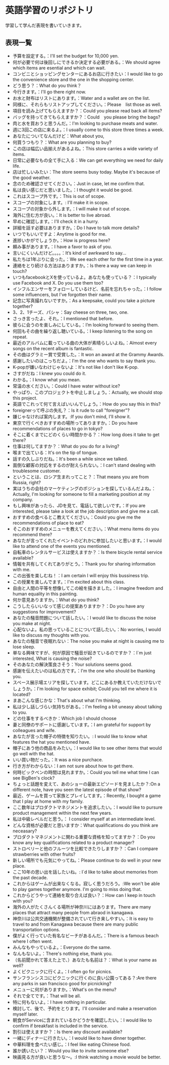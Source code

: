 # 英語学習のリポジトリ
学習して学んだ表現を書いていきます。

## 表現一覧

- 予算を設定する。：I'll set the budget for 10,000 yen.
- 何が必要で何は後回しにできるか決定する必要がある。：We should agree which items are esential and which can wait.
- コンビニとショッピングセンターにあるお店に行きたい：I would like to go the convenience store and the one in the shopping center.
- どう思う？：What do you think？
- 今行きます。：I'll go there right now.
- お水と財布はリストにあります。：Water and a wallet are on the list.
- 同様に、それらもリストアップしてください。：Please　list those as well.
- 項目を読み上げてもらえますか？：Could you please read back all items?
- バッグを持ってきてもらえますか？：Could　you please bring the bags?
- 肉と水を買おうと思うんだ。：I'm looking to purchase meats and water.
- 週に3回この店に来るよ。：I usually come to this store three times a week.
- あなたについてなんだけど：What about you,
- 何買うつもり？：What are you planning to buy?
- この店は幅広い品揃えがあるよね。：This store carries a wide variety of items.
- 日常に必要なもの全て手に入る：We can get everything we need for daily life.
- 店は忙しいみたい：The store seems busy today. Maybe it's because of the good weather.
- 念のため確認させてください。：Just in case, let me confirm that.
- 私は良い感じだと思いました。：I thought it would be good.
- これはスコープ外です。：This is out of scope.
- スコープの対象にします。: I'll make it in scope.
- スコープの対象から外します。：I will make it out of scope.
- 海外に住む方が良い。：It is better to live abroad.
- 早めに確認します。：I'll check it in a hurry.
- 詳細を話す必要はありますか。：Do I have to talk more details?
- いつでもいいですよ：Anytime is good for me.
- 進捗いかがでしょうか。：How is progress here?
- 頼み事があります。：I have a favor to ask of you.
- 言いにくいんだけど。。。。：It’s kind of awrkward to say...
- 私たちは1年ぶりに会った。：We see each other for the first time in a year.
- 連絡をとり続ける方法はありますか。：Is there a way we can keep in touch?
- いつもfacebookとXを使っているよ。あなたも使っている？：I typically use Facebook and X. Do you use them too?
- インフルエンサーをフォローしているけど、名前を忘れちゃった。：I follow some influencers, but I've forgotten their name.
- 記念に写真撮れないですか。：As a keepsake, could you take a picture together?
- 3、2、1チーズ、パシャ：Say cheese on three, two, one.
- さっき言ったよ、それ。：I mentioned that before.
- 彼らに会うのを楽しみにしている。：I’m looking forward to seeing them.
- 何回もその曲を繰り返し聴いている。：I keep listening to the song on repeat.
- 最近のアルバムに載っている曲の大体が素晴らしいよね。：Almost every songs on the recent album is fantastic.
- その曲はグラミー賞で受賞した。：It won an award at the Grammy Awards.
- 感謝したいのはこっちだよ。：I'm the one who wants to say thank you.
- K-popが嫌いなわけじゃないよ：It's not like I don't like K-pop.
- さすがだね：I knew you could do it.
- わかる。：I know what you mean.
- 常温の水ください。：Could I have water without ice?
- やっぱり、このプロジェクトを中止しましょう。：Actually, we should stop this project.
- 英語でこれって何て言えばいいんでしょう。：How do you say this in this?
- foreignerって呼ぶの失礼？：Is it rude to call "foreigner"?
- 嫌じゃなければ案内します。:If you don't mind, I'll show it.
- 東京で行くべきおすすめの場所ってありますか。：Do you have recommendations of places to go in tokyo?
- そこに着くまでにどのくらい時間かかる？：How long does it take to get there?
- 仕事は何してますか？：What do you do for a living?
- 喉まで出ている：It's on the tip of tongue.
- 話すの久しぶりだね。：It's been a while since we talked.
- 面倒な顧客の対応をするのが耐えられない。：I can't stand dealing with troublesome customer.
- ということは、ロシア生まれってこと？：That means you are from Russia, right?
- 実はうちの会社のマーケティングのポジションを探しているんだよね。：Actually, I'm looking for someone to fill a marketing position at my company.
- もし興味があったら、JDを見て、電話して欲しいです。：If you are interested, please take a look at the job description and give me a call.
- おすすめの食べるとこ教えてください。：Could you give me the recommendations of place to eat?
- そこのおすすめのメニューを教えてください。：What menu items do you recommend there?
- あなたが言ってくれたイベントのどれかに参加したいと思います。：I would like to attend one of the events you mentioned.
- 自転車のレンタルサービスは使えますか？：Is there bicycle rental service available?
- 情報を共有してくれてありがとう。：Thank you for sharing information with me.
- この出張を楽しむね！：I am certain I will enjoy this bussiness trip.
- この授業を楽しんでます。：I'm excited about this class.
- 自由と人間の平等を想像してこの絵を描きました。：I imagine freedom and human equality in this painting.
- 何か意見ありますか。：What do you think?
- こうしたらいいなって感じの提案ありますか？：Do you have any suggestions for improvement?
- あなたの騒音問題について話したい。：I would like to discuss the noise you make at night.
- 心配ないよ。私の思っていることについて話したい。：No worries, I would like to discuss my thoughts with you.
- あなたの騒音で夜眠れない：The noise you make at night is causing me to lose sleep.
- 単なる興味ですが、何が原因で騒音が起きているのですか？：I`m just interested, What is causing the noise?
- そのあなたの解決策良さそう：Your solutions seems good.
- 感謝を伝えたいのは私の方です。：I'm the one who should be thanking you.
- スペース展示場エリアを探しています。どこにあるか教えていただけないでしょうか。：I'm looking for space exhibit; Could you tell me where it is located?
- まあこんな感じかな：That's about what I'm thinking.
- 私は少し話しづらい気持ちがある。：I'm feeling a bit uneasy about talking to you.
- どの仕事をするべきか：Which job I should choose
- 妻と同僚のサポートに感謝しています。：I am grateful for support by colleagues and wife.
- あなたが言った帽子の特徴を知りたい。: I would like to know what features the hat you mentioned have.
- 帽子にあう他の商品をみたい。：I would like to see other items that would go well with the hat.
- いい買い物だった。：It was a nice purchace.
- 行き方がわからない：I am not sure about how to get there.
- 何時ビックベンの時間は見れますか。：Could you tell me what time I can see BigBen's clock?
- ちょっと話題を変えて、あのショーの最新エピソードを見ましたか？:On a different note, have you seen the latest episode of that show?
- 最近、ゲームを買って家族とプレイしてます。：Recently, I bought a game that I play at home with my family.
- ここ数年はプロダクトマネジメントを追求したい。：I would like to pursure product management within the next few years.
- 私は中級レベルだと思う。： I consider myself at an intermediate level.
- どんな資格が必要だと思いますか：What qualifications do you think are neceasary?
- プロダクトマネジメントに関わる重要な資格を知ってますか？：Do you know any key qualifications related to a product manager?
- ストロベリーと他のフルーツを比較できたりしますか？：Can I compare strawberries with other fruits?
- 新しい場所でも元気にやってね。：Please continue to do well in your new place.
- ここ10年の思い出を話したいね。: I`d like to talke about memories from the past decade.
- これからはゲームが出来なくなる。寂しく思うだろう。:We won't be able to play games together anymore. I'm going to miss doing that.
- これからどうやって連絡を取り合えば良い？：How can I keep in touch with you?
- 海外の人がたくさんくる場所が神奈川にはあります。There are many places that attract many people from abraod in kanagawa.
- 神奈川は公共交通機関が整備されていて行き来しやすい。：It is easy to travel to and from Kanagawa because there are many public transportation options.
- 僕がよく行っていた有名なビーチがあるんだ。：There is a famous beach where I often went.
- みんなもやっているよ。：Everyone do the same.
- なんもないよ。：There's nothing else, thank you.
- （名前聞かれて答えた上で、）あなたも名前は？：What is your name as well?
- よくピクニックに行くよ。：I often go for picnics.
- サンフランシスコにピクニックに行くのに良い公園ってある？:Are there any parks in san francisco good for picnicking?
- メニューに何がありますか。：What's on the menu?
- それで全てです。：That will be all.
- 特に何もないよ。：I have nothing in particular.
- 検討して、後で、予約をとります。I'll consider and make a reservation myself later.
- 朝食がServiceに含まれているかどうかを確認したい。：I would like to confirm if breakfast is included in the service.
- 割引は使えますか？：Is there any discount available?
- 一緒にディナーに行きたい。：I would like to have dinner together.
- 中華料理を食べたい感じ。：I feel like eating Chinese food.
- 誰か誘いたい？：Would you like to invite someone else?
- 映画見る方が良いと思うな〜。:I think watching a movie would be better.
